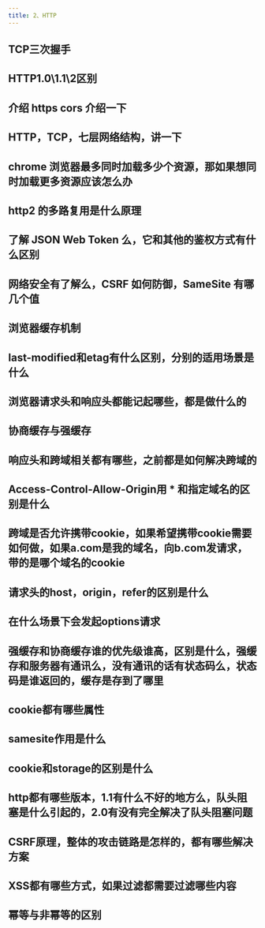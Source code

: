 ```yaml
---
title: 2、HTTP
---
```


## TCP三次握手

## HTTP1.0\1.1\2区别

## 介绍 https cors 介绍一下

## HTTP，TCP，七层网络结构，讲一下

## chrome 浏览器最多同时加载多少个资源，那如果想同时加载更多资源应该怎么办

## http2 的多路复用是什么原理

## 了解 JSON Web Token 么，它和其他的鉴权方式有什么区别

## 网络安全有了解么，CSRF 如何防御，SameSite 有哪几个值

## 浏览器缓存机制

## last-modified和etag有什么区别，分别的适用场景是什么

## 浏览器请求头和响应头都能记起哪些，都是做什么的

## 协商缓存与强缓存

## 响应头和跨域相关都有哪些，之前都是如何解决跨域的

## Access-Control-Allow-Origin用 * 和指定域名的区别是什么

## 跨域是否允许携带cookie，如果希望携带cookie需要如何做，如果a.com是我的域名，向b.com发请求，带的是哪个域名的cookie

## 请求头的host，origin，refer的区别是什么

## 在什么场景下会发起options请求

## 强缓存和协商缓存谁的优先级谁高，区别是什么，强缓存和服务器有通讯么，没有通讯的话有状态码么，状态码是谁返回的，缓存是存到了哪里

## cookie都有哪些属性

## samesite作用是什么

## cookie和storage的区别是什么

## http都有哪些版本，1.1有什么不好的地方么，队头阻塞是什么引起的，2.0有没有完全解决了队头阻塞问题

## CSRF原理，整体的攻击链路是怎样的，都有哪些解决方案

## XSS都有哪些方式，如果过滤都需要过滤哪些内容

## 幂等与非幂等的区别
